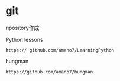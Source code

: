 # git

ripository作成

Python lessons

`https:// github.com/amano7/LearningPython`

hungman

`https://github.com/amano7/hungman`
